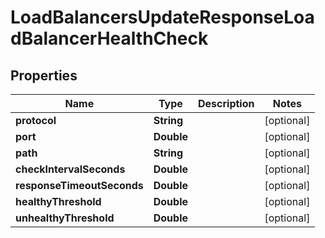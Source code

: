 

# LoadBalancersUpdateResponseLoadBalancerHealthCheck


## Properties

| Name | Type | Description | Notes |
|------------ | ------------- | ------------- | -------------|
|**protocol** | **String** |  |  [optional] |
|**port** | **Double** |  |  [optional] |
|**path** | **String** |  |  [optional] |
|**checkIntervalSeconds** | **Double** |  |  [optional] |
|**responseTimeoutSeconds** | **Double** |  |  [optional] |
|**healthyThreshold** | **Double** |  |  [optional] |
|**unhealthyThreshold** | **Double** |  |  [optional] |



